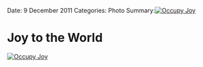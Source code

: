 Date: 9 December 2011
Categories: Photo
Summary:[<img src="/attachments/occupy_joy.jpg" alt="Occupy Joy"/>](http://scott-martin.com/attachments/occupy_joy.jpg)


# Joy to the World

[<img src="/attachments/occupy_joy.jpg" alt="Occupy Joy"/>](http://scott-martin.com/attachments/occupy_joy.jpg)

